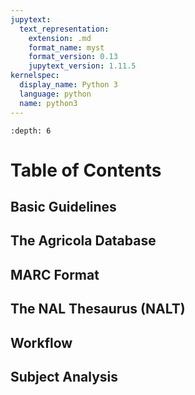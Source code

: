 ```yaml
---
jupytext:
  text_representation:
    extension: .md
    format_name: myst
    format_version: 0.13
    jupytext_version: 1.11.5
kernelspec:
  display_name: Python 3
  language: python
  name: python3
---
```


```{contents} Table of Contents
:depth: 6
```

# Table of Contents

## Basic Guidelines

## The Agricola Database

## MARC Format

## The NAL Thesaurus (NALT)

## Workflow

## Subject Analysis